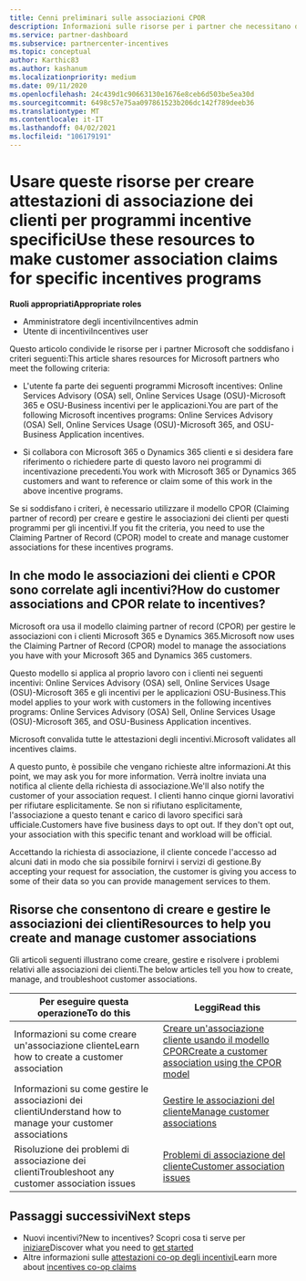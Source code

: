 ```yaml
---
title: Cenni preliminari sulle associazioni CPOR
description: Informazioni sulle risorse per i partner che necessitano di associare i clienti a programmi specifici per gli incentivi tramite il modello claiming partner of record (CPOR).
ms.service: partner-dashboard
ms.subservice: partnercenter-incentives
ms.topic: conceptual
author: Karthic83
ms.author: kashanum
ms.localizationpriority: medium
ms.date: 09/11/2020
ms.openlocfilehash: 24c439d1c90663130e1676e8ceb6d503be5ea30d
ms.sourcegitcommit: 6498c57e75aa097861523b206dc142f789deeb36
ms.translationtype: MT
ms.contentlocale: it-IT
ms.lasthandoff: 04/02/2021
ms.locfileid: "106179191"
---
```

# <a name="use-these-resources-to-make-customer-association-claims-for-specific-incentives-programs"></a><span data-ttu-id="ea223-103">Usare queste risorse per creare attestazioni di associazione dei clienti per programmi incentive specifici</span><span class="sxs-lookup"><span data-stu-id="ea223-103">Use these resources to make customer association claims for specific incentives programs</span></span>

<span data-ttu-id="ea223-104">**Ruoli appropriati**</span><span class="sxs-lookup"><span data-stu-id="ea223-104">**Appropriate roles**</span></span>

- <span data-ttu-id="ea223-105">Amministratore degli incentivi</span><span class="sxs-lookup"><span data-stu-id="ea223-105">Incentives admin</span></span>
- <span data-ttu-id="ea223-106">Utente di incentivi</span><span class="sxs-lookup"><span data-stu-id="ea223-106">Incentives user</span></span>

<span data-ttu-id="ea223-107">Questo articolo condivide le risorse per i partner Microsoft che soddisfano i criteri seguenti:</span><span class="sxs-lookup"><span data-stu-id="ea223-107">This article shares resources for Microsoft partners who meet the following criteria:</span></span>

- <span data-ttu-id="ea223-108">L'utente fa parte dei seguenti programmi Microsoft incentives: Online Services Advisory (OSA) sell, Online Services Usage (OSU)-Microsoft 365 e OSU-Business incentivi per le applicazioni.</span><span class="sxs-lookup"><span data-stu-id="ea223-108">You are part of the following Microsoft incentives programs: Online Services Advisory (OSA) Sell, Online Services Usage (OSU)-Microsoft 365, and OSU-Business Application incentives.</span></span>

- <span data-ttu-id="ea223-109">Si collabora con Microsoft 365 o Dynamics 365 clienti e si desidera fare riferimento o richiedere parte di questo lavoro nei programmi di incentivazione precedenti.</span><span class="sxs-lookup"><span data-stu-id="ea223-109">You work with Microsoft 365 or Dynamics 365 customers and want to reference or claim some of this work in the above incentive programs.</span></span>

<span data-ttu-id="ea223-110">Se si soddisfano i criteri, è necessario utilizzare il modello CPOR (Claiming partner of record) per creare e gestire le associazioni dei clienti per questi programmi per gli incentivi.</span><span class="sxs-lookup"><span data-stu-id="ea223-110">If you fit the criteria, you need to use the Claiming Partner of Record (CPOR) model to create and manage customer associations for these incentives programs.</span></span>
 
## <a name="how-do-customer-associations-and-cpor-relate-to-incentives"></a><span data-ttu-id="ea223-111">In che modo le associazioni dei clienti e CPOR sono correlate agli incentivi?</span><span class="sxs-lookup"><span data-stu-id="ea223-111">How do customer associations and CPOR relate to incentives?</span></span>

<span data-ttu-id="ea223-112">Microsoft ora usa il modello claiming partner of record (CPOR) per gestire le associazioni con i clienti Microsoft 365 e Dynamics 365.</span><span class="sxs-lookup"><span data-stu-id="ea223-112">Microsoft now uses the Claiming Partner of Record (CPOR) model to manage the associations you have with your Microsoft 365 and Dynamics 365 customers.</span></span>

<span data-ttu-id="ea223-113">Questo modello si applica al proprio lavoro con i clienti nei seguenti incentivi: Online Services Advisory (OSA) sell, Online Services Usage (OSU)-Microsoft 365 e gli incentivi per le applicazioni OSU-Business.</span><span class="sxs-lookup"><span data-stu-id="ea223-113">This model applies to your work with customers in the following incentives programs: Online Services Advisory (OSA) Sell, Online Services Usage (OSU)-Microsoft 365, and OSU-Business Application incentives.</span></span>

<span data-ttu-id="ea223-114">Microsoft convalida tutte le attestazioni degli incentivi.</span><span class="sxs-lookup"><span data-stu-id="ea223-114">Microsoft validates all incentives claims.</span></span>

<span data-ttu-id="ea223-115">A questo punto, è possibile che vengano richieste altre informazioni.</span><span class="sxs-lookup"><span data-stu-id="ea223-115">At this point, we may ask you for more information.</span></span> <span data-ttu-id="ea223-116">Verrà inoltre inviata una notifica al cliente della richiesta di associazione.</span><span class="sxs-lookup"><span data-stu-id="ea223-116">We'll also notify the customer of your association request.</span></span> <span data-ttu-id="ea223-117">I clienti hanno cinque giorni lavorativi per rifiutare esplicitamente. Se non si rifiutano esplicitamente, l'associazione a questo tenant e carico di lavoro specifici sarà ufficiale.</span><span class="sxs-lookup"><span data-stu-id="ea223-117">Customers have five business days to opt out. If they don't opt out, your association with this specific tenant and workload will be official.</span></span>

<span data-ttu-id="ea223-118">Accettando la richiesta di associazione, il cliente concede l'accesso ad alcuni dati in modo che sia possibile fornirvi i servizi di gestione.</span><span class="sxs-lookup"><span data-stu-id="ea223-118">By accepting your request for association, the customer is giving you access to some of their data so you can provide management services to them.</span></span> 

## <a name="resources-to-help-you-create-and-manage-customer-associations"></a><span data-ttu-id="ea223-119">Risorse che consentono di creare e gestire le associazioni dei clienti</span><span class="sxs-lookup"><span data-stu-id="ea223-119">Resources to help you create and manage customer associations</span></span>

<span data-ttu-id="ea223-120">Gli articoli seguenti illustrano come creare, gestire e risolvere i problemi relativi alle associazioni dei clienti.</span><span class="sxs-lookup"><span data-stu-id="ea223-120">The below articles tell you how to create, manage, and troubleshoot customer associations.</span></span>

|  <span data-ttu-id="ea223-121">**Per eseguire questa operazione**</span><span class="sxs-lookup"><span data-stu-id="ea223-121">**To do this**</span></span>  |  <span data-ttu-id="ea223-122">**Leggi**</span><span class="sxs-lookup"><span data-stu-id="ea223-122">**Read this**</span></span>  |
|--------------|-----------|
| <span data-ttu-id="ea223-123">Informazioni su come creare un'associazione cliente</span><span class="sxs-lookup"><span data-stu-id="ea223-123">Learn how to create a customer association</span></span>  | [<span data-ttu-id="ea223-124">Creare un'associazione cliente usando il modello CPOR</span><span class="sxs-lookup"><span data-stu-id="ea223-124">Create a customer association using the CPOR model</span></span>](submit-osa-claim.md)  |
|<span data-ttu-id="ea223-125">Informazioni su come gestire le associazioni dei clienti</span><span class="sxs-lookup"><span data-stu-id="ea223-125">Understand how to manage your customer associations</span></span>  | [<span data-ttu-id="ea223-126">Gestire le associazioni del cliente</span><span class="sxs-lookup"><span data-stu-id="ea223-126">Manage customer associations</span></span>](incentives-manage-customer-associations.md)  |
|<span data-ttu-id="ea223-127">Risoluzione dei problemi di associazione dei clienti</span><span class="sxs-lookup"><span data-stu-id="ea223-127">Troubleshoot any customer association issues</span></span>  | [<span data-ttu-id="ea223-128">Problemi di associazione del cliente</span><span class="sxs-lookup"><span data-stu-id="ea223-128">Customer association issues</span></span>](incentives-customer-association-issues.md)  |

## <a name="next-steps"></a><span data-ttu-id="ea223-129">Passaggi successivi</span><span class="sxs-lookup"><span data-stu-id="ea223-129">Next steps</span></span>

- <span data-ttu-id="ea223-130">Nuovi incentivi?</span><span class="sxs-lookup"><span data-stu-id="ea223-130">New to incentives?</span></span> <span data-ttu-id="ea223-131">Scopri cosa ti serve per [iniziare](incentives-get-started-intro.md)</span><span class="sxs-lookup"><span data-stu-id="ea223-131">Discover what you need to [get started](incentives-get-started-intro.md)</span></span>
- <span data-ttu-id="ea223-132">Altre informazioni sulle [attestazioni co-op degli incentivi](claims-overview.md)</span><span class="sxs-lookup"><span data-stu-id="ea223-132">Learn more about [incentives co-op claims](claims-overview.md)</span></span>
